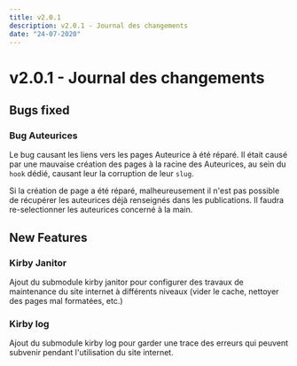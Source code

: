 ```yaml
---
title: v2.0.1
description: v2.0.1 - Journal des changements
date: "24-07-2020"
---
```


# v2.0.1 - Journal des changements

## Bugs fixed

### Bug Auteurices
Le bug causant les liens vers les pages Auteurice à été réparé. Il était causé par une mauvaise création des pages à la racine des Auteurices, au sein du `hook` dédié, causant leur la corruption de leur `slug`.

Si la création de page a été réparé, malheureusement il n'est pas possible de récupérer les auteurices déjà renseignés dans les publications. Il faudra re-selectionner les auteurices concerné à la main.

## New Features

### Kirby Janitor
Ajout du submodule kirby janitor pour configurer des travaux de maintenance du site internet à différents niveaux (vider le cache, nettoyer des pages mal formatées, etc.)

### Kirby log
Ajout du submodule kirby log pour garder une trace des erreurs qui peuvent subvenir pendant l'utilisation du site internet.
